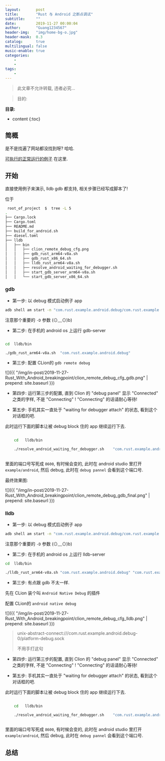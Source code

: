 ```yaml
---
layout:       post
title:        "Rust 与 Android 之断点调试"
subtitle:     ""
date:         2019-11-27 00:00:04
author:       "Guang1234567"
header-img:   "img/home-bg-o.jpg"
header-mask:  0.3
catalog:      true
multilingual: false
music-enable: true
categories:
    -
    -
tags:
    -
---
```



> 此文章不允许转载, 违者必究...

> 目的:

**目录:**

* content
{:toc}


## 简概

是不是找遍了网站都没找到呀? 哈哈.

 [可执行的正常运行的例子](https://github.com/Guang1234567/rust_android_common_lib) 在这里.

## 开始

直接使用例子来演示,  lldb gdb 都支持, 相关步骤已经写成脚本了!

位于

```bash
 root_of_project  $  tree -L 5
.
├── Cargo.lock
├── Cargo.toml
├── README.md
├── build_for_android.sh
├── diesel.toml
├── lldb
│   ├── bin
│   │   ├── clion_remote_debug_cfg.png
│   │   ├── gdb_rust_arm64-v8a.sh
│   │   ├── gdb_rust_x86_64.sh
│   │   ├── lldb_rust_arm64-v8a.sh
│   │   ├── resolve_android_waiting_for_debugger.sh
│   │   ├── start_gdb_server_arm64-v8a.sh
│   │   └── start_gdb_server_x86_64.sh
```

### gdb

- 第一步: 以 debug 模式启动例子 app

```bash
adb shell am start -n "com.rust.example.android.debug/com.rust.example.android.MainActivity" -a android.intent.action.MAIN -c android.intent.category.LAUNCHER -D
```

注意那个重要的 `-D` 参数 (⊙﹏⊙)b)


- 第二步:  在手机的 android os 上运行 gdb-server 

```bash

cd  lldb/bin

./gdb_rust_arm64-v8a.sh  "com.rust.example.android.debug"

```

- 第三步:  配置 CLion的 `gdb remote debug`

![]({{ "/img/in-post/2019-11-27-Rust_With_Android_breakingpoint/clion_remote_debug_cfg_gdb.png" | prepend: site.baseurl }})

- 第四步:  运行第三步的配置, 直到 Clion 的 "debug panel" 显示 "Connected" 之类的字样,  不是 "Connecting" !   "Connecting" 的话请耐心等待!


- 第五步:  手机其实一直处于 "waiting for debugger attach" 的状态, 看到这个对话框的吧.

此时运行下面的脚本让被 debug block 住的 app 继续运行下去.

```bash
	
	cd   lldb/bin

	./resolve_android_waiting_for_debugger.sh    "com.rust.example.android.debug"
	
```

里面的端口号写死成 `8600`, 有时候会变的, 此时在 android studio 里打开 `example/android`, 然后 debug, 此时在 `debug pannel` 会看到这个端口号.  


最终效果图:

![]({{ "/img/in-post/2019-11-27-Rust_With_Android_breakingpoint/clion_remote_debug_gdb_final.png" | prepend: site.baseurl }})

### lldb

- 第一步: 以 debug 模式启动例子 app

```bash
adb shell am start -n "com.rust.example.android.debug/com.rust.example.android.MainActivity" -a android.intent.action.MAIN -c android.intent.category.LAUNCHER -D
```

注意那个重要的 `-D` 参数 (⊙﹏⊙)b)


- 第二步:  在手机的 android os 上运行 lldb-server 

```bash
cd  lldb/bin

./lldb_rust_arm64-v8a.sh "com.rust.example.android.debug" "com.rust.example.android"
```

- 第三步:  有点跟 gdb 不太一样.

先在 CLion 装个叫 `Android Native Debug` 的插件

配置 CLion的 `android native debug`

![]({{ "/img/in-post/2019-11-27-Rust_With_Android_breakingpoint/clion_remote_debug_cfg_lldb.png" | prepend: site.baseurl }})


> unix-abstract-connect:///com.rust.example.android.debug-0/platform-debug.sock
> 
>  不用手打这句

- 第四步:  运行第三步的配置, 直到 Clion 的 "debug panel" 显示 "Connected" 之类的字样,  不是 "Connecting" !   "Connecting" 的话请耐心等待!


- 第五步:  手机其实一直处于 "waiting for debugger attach" 的状态, 看到这个对话框的吧.

此时运行下面的脚本让被 debug block 住的 app 继续运行下去.

```bash
	
	cd   lldb/bin

	./resolve_android_waiting_for_debugger.sh    "com.rust.example.android.debug"
	
```

里面的端口号写死成 `8600`, 有时候会变的, 此时在 android studio 里打开 `example/android`, 然后 debug, 此时在 `debug pannel` 会看到这个端口号.  

## 总结





